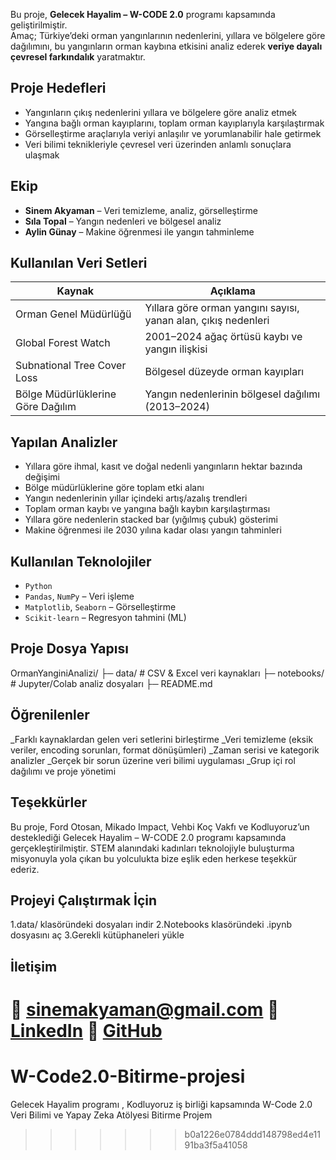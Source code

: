 
Bu proje, **Gelecek Hayalim – W-CODE 2.0** programı kapsamında geliştirilmiştir.  
Amaç; Türkiye’deki orman yangınlarının nedenlerini, yıllara ve bölgelere göre dağılımını, bu yangınların orman kaybına etkisini analiz ederek **veriye dayalı çevresel farkındalık** yaratmaktır.

## Proje Hedefleri

- Yangınların çıkış nedenlerini yıllara ve bölgelere göre analiz etmek  
- Yangına bağlı orman kayıplarını, toplam orman kayıplarıyla karşılaştırmak  
- Görselleştirme araçlarıyla veriyi anlaşılır ve yorumlanabilir hale getirmek  
- Veri bilimi teknikleriyle çevresel veri üzerinden anlamlı sonuçlara ulaşmak  

## Ekip

- **Sinem Akyaman** – Veri temizleme, analiz, görselleştirme  
- **Sıla Topal** – Yangın nedenleri ve bölgesel analiz  
- **Aylin Günay** – Makine öğrenmesi ile yangın tahminleme  

##  Kullanılan Veri Setleri

| Kaynak | Açıklama |
|--------|---------|
| Orman Genel Müdürlüğü | Yıllara göre orman yangını sayısı, yanan alan, çıkış nedenleri |
| Global Forest Watch | 2001–2024 ağaç örtüsü kaybı ve yangın ilişkisi |
| Subnational Tree Cover Loss | Bölgesel düzeyde orman kayıpları |
| Bölge Müdürlüklerine Göre Dağılım | Yangın nedenlerinin bölgesel dağılımı (2013–2024) |

## Yapılan Analizler

- Yıllara göre ihmal, kasıt ve doğal nedenli yangınların hektar bazında değişimi
- Bölge müdürlüklerine göre toplam etki alanı
- Yangın nedenlerinin yıllar içindeki artış/azalış trendleri
- Toplam orman kaybı ve yangına bağlı kaybın karşılaştırması
- Yıllara göre nedenlerin stacked bar (yığılmış çubuk) gösterimi
- Makine öğrenmesi ile 2030 yılına kadar olası yangın tahminleri

## Kullanılan Teknolojiler

- `Python`
- `Pandas`, `NumPy` – Veri işleme
- `Matplotlib`, `Seaborn` – Görselleştirme
- `Scikit-learn` – Regresyon tahmini (ML)

## Proje Dosya Yapısı

 OrmanYanginiAnalizi/
├─ data/                # CSV & Excel veri kaynakları
├─ notebooks/           # Jupyter/Colab analiz dosyaları
├─ README.md

 ## Öğrenilenler
_Farklı kaynaklardan gelen veri setlerini birleştirme
_Veri temizleme (eksik veriler, encoding sorunları, format dönüşümleri)
_Zaman serisi ve kategorik analizler
_Gerçek bir sorun üzerine veri bilimi uygulaması
_Grup içi rol dağılımı ve proje yönetimi

## Teşekkürler
Bu proje, Ford Otosan, Mikado Impact, Vehbi Koç Vakfı ve Kodluyoruz’un desteklediği Gelecek Hayalim – W-CODE 2.0 programı kapsamında gerçekleştirilmiştir.
STEM alanındaki kadınları teknolojiyle buluşturma misyonuyla yola çıkan bu yolculukta bize eşlik eden herkese teşekkür ederiz.

## Projeyi Çalıştırmak İçin
1.data/ klasöründeki dosyaları indir
2.Notebooks klasöründeki .ipynb dosyasını aç
3.Gerekli kütüphaneleri yükle


## İletişim
📧 sinemakyaman@gmail.com
📌 [LinkedIn](www.linkedin.com/in/sinemakyaman)
📌 [GitHub](https://github.com/Sinemakyaman)
=======
# W-Code2.0-Bitirme-projesi
Gelecek Hayalim programı , Kodluyoruz iş birliği kapsamında  W-Code 2.0 Veri Bilimi ve Yapay Zeka Atölyesi Bitirme Projem 
>>>>>>> b0a1226e0784ddd148798ed4e1191ba3f5a41058
